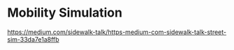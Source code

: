 # Mobility Simulation

https://medium.com/sidewalk-talk/https-medium-com-sidewalk-talk-street-sim-33da7e1a8ffb